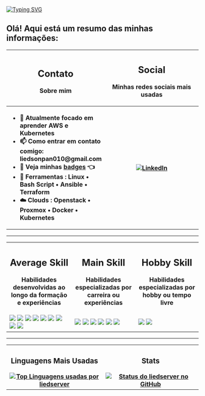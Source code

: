 <a href="https://git.io/typing-svg"><img src="https://readme-typing-svg.demolab.com?font=Fira+Code&pause=1000&width=435&lines=Bem+vindo+ao+meu+repositorio" alt="Typing SVG" /></a>

## Olá! Aqui está um resumo das minhas informações:


<table>
  <tr>
    <th> <h2 align="center">Contato</h2><p>Sobre mim</p> </th>
    <th> <h2 align="center">Social</h2><p>Minhas redes sociais mais usadas</p> </th>
  </tr>
    <th width="50%">
      <ul align="left">
        <li>🌱 Atualmente focado em aprender AWS e Kubernetes</li>
        <li>📫 Como entrar em contato comigo: liedsonpan010@gmail.com</li>
        <li>🏅 Veja minhas <a href="https://www.credly.com/users/liedson-pan">badges</a> 👈</li>
        <li>🧰 Ferramentas : Linux • Bash Script • Ansible • Terraform</li>
        <li>☁️ Clouds : Openstack • Proxmox • Docker • Kubernetes</li>
      </ul>
    </th>
<th width="50%" align="center">
  <a href="https://www.linkedin.com/in/liedson-pantoja" target="_blank">
    <img src="https://img.shields.io/badge/-LinkedIn-0077B5?style=for-the-badge&logo=linkedin&logoColor=white" alt="LinkedIn">
  </a>
</th>


</table>

---

<table>
  <tr>
    <th width="34%"><h2 align="center">Average Skill</h2><p>Habilidades desenvolvidas ao longo da formação e experiências</p></th>
    <th width="33%"><h2 align="center">Main Skill</h2><p>Habilidades especializadas por carreira ou experiências</p></th>
    <th width="33%"><h2 align="center">Hobby Skill</h2><p>Habilidades especializadas por hobby ou tempo livre</p></th>
  </tr>
  <tr>
    <td>
      <img src="https://img.shields.io/badge/-Red_Hat-da1414?style=flat-square&logo=redhat&logoColor=white"> 
      <img src="https://img.shields.io/badge/-Terraform-844FBA?style=flat-square&logo=terraform&logoColor=white"> 
      <img src="https://img.shields.io/badge/-Nginx-08bf0e?style=flat-square&logo=nginx&logoColor=white"> 
      <img src="https://img.shields.io/badge/-MariaDB-003545?style=flat-square&logo=mariadb&logoColor=white"> 
      <img src="https://img.shields.io/badge/-Postgresql-427db5?style=flat-square&logo=postgresql&logoColor=white"> 
      <img src="https://img.shields.io/badge/-Python-ffec29?style=flat-square&logo=python&logoColor=black"> 
      <img src="https://img.shields.io/badge/-Lua-000080?style=flat-square&logo=lua&logoColor=white"> 
      <img src="https://img.shields.io/badge/-JavaScript-fff519?style=flat-square&logo=javascript&logoColor=black"> 
      <img src="https://img.shields.io/badge/-PHP-775ec2?style=flat-square&logo=php&logoColor=white">
    </td>
    <td>
      <img src="https://img.shields.io/badge/-Git-F05032?style=flat-square&logo=git&logoColor=white"> 
      <img src="https://img.shields.io/badge/-Linux-FCC624?style=flat-square&logo=linux&logoColor=black"> 
      <img src="https://img.shields.io/badge/-OpenStack-FF0000?style=flat-square&logo=openstack&logoColor=white"> 
      <img src="https://img.shields.io/badge/-Docker-46a2f1?style=flat-square&logo=docker&logoColor=white"> 
      <img src="https://img.shields.io/badge/-Kubernetes-3887ff?style=flat-square&logo=kubernetes&logoColor=white"> 
      <img src="https://img.shields.io/badge/-Proxmox-db7716?style=flat-square&logo=proxmox&logoColor=white">
    </td>
    <td>
      <img src="https://img.shields.io/badge/-Vagrant-1563ff?style=flat-square&logo=vagrant&logoColor=white"> 
      <img src="https://img.shields.io/badge/-Arch_Linux-168eca?style=flat-square&logo=arch-linux&logoColor=white">
    </td>
  </tr>
</table>

---

<table>
  <tr>
    <th width="50%">
      <h3 align="center">Linguagens Mais Usadas</h3>
      <a href="https://github.com/liedserver">
        <img src="https://github-readme-stats.vercel.app/api/top-langs/?username=liedserver&layout=compact&theme=radical" alt="Top Linguagens usadas por liedserver">
      </a>
    </th>
    <th width="50%">
      <h3 align="center">Stats</h3>
      <a href="https://github.com/liedserver">
        <img src="https://github-readme-stats.vercel.app/api?username=liedserver&show_icons=true&theme=radical" alt="Status do liedserver no GitHub">
      </a>
    </th>
  </tr>
</table>
